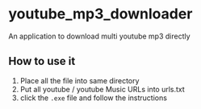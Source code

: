 # youtube_mp3_downloader
An application to download multi youtube mp3 directly

## How to use it
1. Place all the file into same directory
2. Put all youtube / youtube Music URLs into urls.txt
3. click the `.exe` file and follow the instructions
